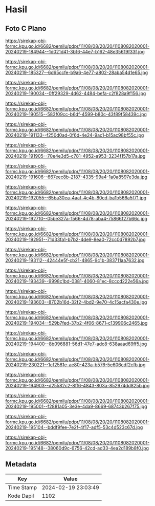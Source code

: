 # Hasil

## Foto C Plano

https://sirekap-obj-formc.kpu.go.id/6682/pemilu/pdpr/11/08/08/20/20/1108082020001-20240219-184944--1d021d41-3b16-44e7-b162-48e35619f33f.jpg

https://sirekap-obj-formc.kpu.go.id/6682/pemilu/pdpr/11/08/08/20/20/1108082020001-20240219-185327--6d65ccfe-b9a6-4e77-a802-28aba54d1e65.jpg

https://sirekap-obj-formc.kpu.go.id/6682/pemilu/pdpr/11/08/08/20/20/1108082020001-20240219-190034--0ff29329-4d62-4484-befa-c2f828a9f156.jpg

https://sirekap-obj-formc.kpu.go.id/6682/pemilu/pdpr/11/08/08/20/20/1108082020001-20240219-190515--583f09cc-b6df-4599-b80c-43f89f58439c.jpg

https://sirekap-obj-formc.kpu.go.id/6682/pemilu/pdpr/11/08/08/20/20/1108082020001-20240219-191133--f250d0ad-0f6d-4e24-9ac1-b15ac98bf55c.jpg

https://sirekap-obj-formc.kpu.go.id/6682/pemilu/pdpr/11/08/08/20/20/1108082020001-20240219-191905--70e4e3d5-c781-4952-a953-3234f157b17a.jpg

https://sirekap-obj-formc.kpu.go.id/6682/pemilu/pdpr/11/08/08/20/20/1108082020001-20240219-191606--667eec8b-2187-4335-99a4-1a0a8597e3da.jpg

https://sirekap-obj-formc.kpu.go.id/6682/pemilu/pdpr/11/08/08/20/20/1108082020001-20240219-192055--65ba30ea-4aaf-4c4b-80cd-ba1b566a5f71.jpg

https://sirekap-obj-formc.kpu.go.id/6682/pemilu/pdpr/11/08/08/20/20/1108082020001-20240219-192710--05be327a-1566-4d78-aba4-75866f27b66c.jpg

https://sirekap-obj-formc.kpu.go.id/6682/pemilu/pdpr/11/08/08/20/20/1108082020001-20240219-192951--71d33fa1-b7b2-4de9-8ea0-72cc0d7892b7.jpg

https://sirekap-obj-formc.kpu.go.id/6682/pemilu/pdpr/11/08/08/20/20/1108082020001-20240219-193112--42444e5f-cb21-4865-9c1b-383711aa7632.jpg

https://sirekap-obj-formc.kpu.go.id/6682/pemilu/pdpr/11/08/08/20/20/1108082020001-20240219-193439--9998c1bd-0381-4060-81ec-8cccd222e56a.jpg

https://sirekap-obj-formc.kpu.go.id/6682/pemilu/pdpr/11/08/08/20/20/1108082020001-20240219-193603--8702b16d-32f2-4bd2-9e70-4c15acfa430e.jpg

https://sirekap-obj-formc.kpu.go.id/6682/pemilu/pdpr/11/08/08/20/20/1108082020001-20240219-194034--529b7fed-37b2-4f06-8671-c139906c2465.jpg

https://sirekap-obj-formc.kpu.go.id/6682/pemilu/pdpr/11/08/08/20/20/1108082020001-20240219-194400--8b096881-56d1-47e7-adc8-638aaad69ff5.jpg

https://sirekap-obj-formc.kpu.go.id/6682/pemilu/pdpr/11/08/08/20/20/1108082020001-20240219-230221--1cf2581e-ae80-423a-b576-5e606cdf2cfb.jpg

https://sirekap-obj-formc.kpu.go.id/6682/pemilu/pdpr/11/08/08/20/20/1108082020001-20240219-194903--d25582c2-8ff6-4843-803a-852974dd825b.jpg

https://sirekap-obj-formc.kpu.go.id/6682/pemilu/pdpr/11/08/08/20/20/1108082020001-20240219-195001--f2881a05-3e3e-4da9-8669-68743b267f75.jpg

https://sirekap-obj-formc.kpu.go.id/6682/pemilu/pdpr/11/08/08/20/20/1108082020001-20240219-195104--bddf9fee-7e2f-4f17-adf5-53c4d523c67d.jpg

https://sirekap-obj-formc.kpu.go.id/6682/pemilu/pdpr/11/08/08/20/20/1108082020001-20240219-195148--38060d9c-6756-42cd-ad33-4ea2d189b8f0.jpg


## Metadata

| Key        | Value               |
| ---------- | ------------------- |
| Time Stamp | 2024-02-19 23:03:49 |
| Kode Dapil | 1102                |



